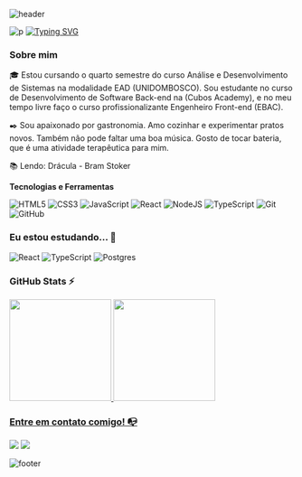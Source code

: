 ![header](https://capsule-render.vercel.app/api?type=waving&color=gradient&customColorList=2&height=150&section=header)

![p](https://capsule-render.vercel.app/api?type=transparent&text=Seja%20Bem%20Vindo!&animation=blinking&fontColor=185a9d)
[![Typing SVG](https://readme-typing-svg.herokuapp.com?font=Fira+Code&size=25&duration=4000&center=true&repeat=false&width=830&lines=Desenvolvedor+Fullstack)](https://git.io/typing-svg)

### Sobre mim

🎓 Estou cursando o quarto semestre do curso Análise e Desenvolvimento de Sistemas na modalidade EAD (UNIDOMBOSCO). Sou estudante no curso de Desenvolvimento de Software Back-end na (Cubos Academy), e no meu tempo livre faço o curso profissionalizante Engenheiro Front-end (EBAC).

✒️ Sou apaixonado por gastronomia. Amo cozinhar e experimentar pratos novos. Também não pode faltar uma boa música. Gosto de tocar bateria, que é uma atividade terapêutica para mim.

📚 Lendo: Drácula - Bram Stoker

**Tecnologias e Ferramentas**

![HTML5](https://img.shields.io/badge/html5-%23E34F26.svg?style=for-the-badge&logo=html5&logoColor=white)
![CSS3](https://img.shields.io/badge/css3-%231572B6.svg?style=for-the-badge&logo=css3&logoColor=white)
![JavaScript](https://img.shields.io/badge/javascript-%23323330.svg?style=for-the-badge&logo=javascript&logoColor=%23F7DF1E)
![React](https://img.shields.io/badge/react-%2320232a.svg?style=for-the-badge&logo=react&logoColor=%2361DAFB)
![NodeJS](https://img.shields.io/badge/node.js-6DA55F?style=for-the-badge&logo=node.js&logoColor=white)
![TypeScript](https://img.shields.io/badge/typescript-%23007ACC.svg?style=for-the-badge&logo=typescript&logoColor=white)
![Git](https://img.shields.io/badge/git-%23F05033.svg?style=for-the-badge&logo=git&logoColor=white)
![GitHub](https://img.shields.io/badge/github-%23121011.svg?style=for-the-badge&logo=github&logoColor=white)

### Eu estou estudando... 🧩

![React](https://img.shields.io/badge/react-%2320232a.svg?style=for-the-badge&logo=react&logoColor=%2361DAFB)
![TypeScript](https://img.shields.io/badge/typescript-%23007ACC.svg?style=for-the-badge&logo=typescript&logoColor=white)
![Postgres](https://img.shields.io/badge/postgres-%23316192.svg?style=for-the-badge&logo=postgresql&logoColor=white)

### GitHub Stats ⚡
<div>
<a href="https://github.com/davislamenha">
<img height="180em" src="https://github-readme-stats.vercel.app/api/top-langs/?username=davislamenha&layout=compact&langs_count=7&theme=dracula"/>
<img height="180em" src="https://github-readme-stats.vercel.app/api?username=davislamenha&show_icons=true&theme=dracula&include_all_commits=true&count_private=true"/>
</div>

### Entre em contato comigo! 📭
<div>
<a href="mailto:davislamenha@gmail.com" target="_blank"><img src="https://img.shields.io/badge/Gmail-FF0000?style=for-the-badge&logo=gmail&logoColor=white" target="_blank"></a>
<a href="https://www.linkedin.com/in/davislamenha" target="_blank"><img src="https://img.shields.io/badge/-LinkedIn-%230077B5?style=for-the-badge&logo=linkedin&logoColor=white" target="_blank"></a>   
</div>

![footer](https://capsule-render.vercel.app/api?type=waving&color=gradient&customColorList=2&height=150&section=footer)
